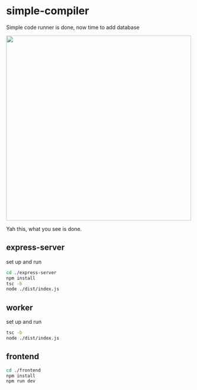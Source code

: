 # simple-compiler

Simple code runner is done, now time to add database

<img src="https://raw.githubusercontent.com/KishanVyas308/JS-Compiler/refs/heads/main/system-design.png" width="500">

Yah this, what you see is done. 

## express-server

set up and run
```bash
cd ./express-server
npm install
tsc -b
node ./dist/index.js
```

## worker

set up and run
```bash
tsc -b
node ./dist/index.js
```

## frontend

```bash
cd ./frontend
npm install
npm run dev
```

